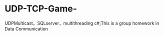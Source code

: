 # UDP-TCP-Game-
UDPMulticast，SQLserver，multithreading c#;This is a group homework in Data Communication
